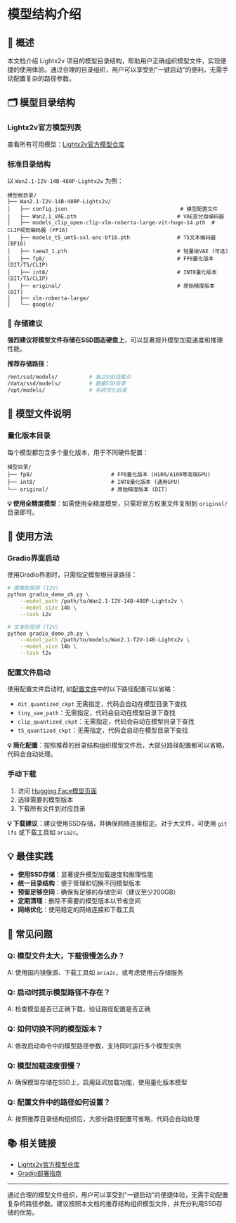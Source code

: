 # 模型结构介绍

## 📖 概述

本文档介绍 Lightx2v 项目的模型目录结构，帮助用户正确组织模型文件，实现便捷的使用体验。通过合理的目录组织，用户可以享受到"一键启动"的便利，无需手动配置复杂的路径参数。

## 🗂️ 模型目录结构

### Lightx2v官方模型列表

查看所有可用模型：[Lightx2v官方模型仓库](https://huggingface.co/lightx2v)


### 标准目录结构

以 `Wan2.1-I2V-14B-480P-Lightx2v` 为例：

```
模型根目录/
├── Wan2.1-I2V-14B-480P-Lightx2v/
│   ├── config.json                                    # 模型配置文件
│   ├── Wan2.1_VAE.pth                                # VAE变分自编码器
│   ├── models_clip_open-clip-xlm-roberta-large-vit-huge-14.pth  # CLIP视觉编码器 (FP16)
│   ├── models_t5_umt5-xxl-enc-bf16.pth               # T5文本编码器 (BF16)
│   ├── taew2_1.pth                                   # 轻量级VAE (可选)
│   ├── fp8/                                          # FP8量化版本 (DIT/T5/CLIP)
│   ├── int8/                                         # INT8量化版本 (DIT/T5/CLIP)
│   ├── original/                                     # 原始精度版本 (DIT)
│   ├── xlm-roberta-large/
│   └── google/
```

### 💾 存储建议

**强烈建议将模型文件存储在SSD固态硬盘上**，可以显著提升模型加载速度和推理性能。

**推荐存储路径**：
```bash
/mnt/ssd/models/          # 独立SSD挂载点
/data/ssd/models/         # 数据SSD目录
/opt/models/              # 系统优化目录
```

## 🔧 模型文件说明


### 量化版本目录

每个模型都包含多个量化版本，用于不同硬件配置：

```
模型目录/
├── fp8/                         # FP8量化版本 (H100/A100等高端GPU)
├── int8/                        # INT8量化版本 (通用GPU)
└── original/                    # 原始精度版本 (DIT)
```

**💡 使用全精度模型**：如需使用全精度模型，只需将官方权重文件复制到 `original/` 目录即可。

## 🚀 使用方法

### Gradio界面启动

使用Gradio界面时，只需指定模型根目录路径：

```bash
# 图像到视频 (I2V)
python gradio_demo_zh.py \
    --model_path /path/to/Wan2.1-I2V-14B-480P-Lightx2v \
    --model_size 14b \
    --task i2v

# 文本到视频 (T2V)
python gradio_demo_zh.py \
    --model_path /path/to/models/Wan2.1-T2V-14B-Lightx2v \
    --model_size 14b \
    --task t2v
```

### 配置文件启动

使用配置文件启动时, 如[配置文件](https://github.com/ModelTC/LightX2V/tree/main/configs/offload/disk/wan_i2v_phase_lazy_load_480p.json)中的以下路径配置可以省略：

- `dit_quantized_ckpt` 无需指定，代码会自动在模型目录下查找
- `tiny_vae_path`：无需指定，代码会自动在模型目录下查找
- `clip_quantized_ckpt`：无需指定，代码会自动在模型目录下查找
- `t5_quantized_ckpt`：无需指定，代码会自动在模型目录下查找

**💡 简化配置**：按照推荐的目录结构组织模型文件后，大部分路径配置都可以省略，代码会自动处理。


### 手动下载

1. 访问 [Hugging Face模型页面](https://huggingface.co/lightx2v)
2. 选择需要的模型版本
3. 下载所有文件到对应目录

**💡 下载建议**：建议使用SSD存储，并确保网络连接稳定。对于大文件，可使用 `git lfs` 或下载工具如 `aria2c`。



## 💡 最佳实践

- **使用SSD存储**：显著提升模型加载速度和推理性能
- **统一目录结构**：便于管理和切换不同模型版本
- **预留足够空间**：确保有足够的存储空间（建议至少200GB）
- **定期清理**：删除不需要的模型版本以节省空间
- **网络优化**：使用稳定的网络连接和下载工具

## 🚨 常见问题

### Q: 模型文件太大，下载很慢怎么办？
A: 使用国内镜像源、下载工具如 `aria2c`，或考虑使用云存储服务

### Q: 启动时提示模型路径不存在？
A: 检查模型是否已正确下载，验证路径配置是否正确

### Q: 如何切换不同的模型版本？
A: 修改启动命令中的模型路径参数，支持同时运行多个模型实例

### Q: 模型加载速度很慢？
A: 确保模型存储在SSD上，启用延迟加载功能，使用量化版本模型

### Q: 配置文件中的路径如何设置？
A: 按照推荐目录结构组织后，大部分路径配置可省略，代码会自动处理

## 📚 相关链接

- [Lightx2v官方模型仓库](https://huggingface.co/lightx2v)
- [Gradio部署指南](./deploy_gradio.md)

---

通过合理的模型文件组织，用户可以享受到"一键启动"的便捷体验，无需手动配置复杂的路径参数。建议按照本文档的推荐结构组织模型文件，并充分利用SSD存储的优势。
